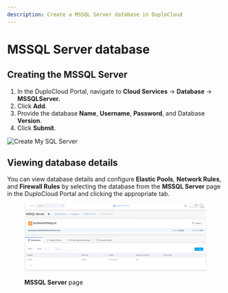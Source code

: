 ```yaml
---
description: Create a MSSQL Server database in DuploCloud
---
```


# MSSQL Server database

## Creating the MSSQL Server

1. In the DuploCloud Portal, navigate to **Cloud Services** -> **Database** ->  **MSSQLServer.**
2. Click **Add**.
3. Provide the database **Name**, **Username**, **Password**, and Database **Version**.&#x20;
4. Click **Submit**.

<div align="left">

<img src="../../../.gitbook/assets/image (38) (1) (1).png" alt="Create My SQL Server">

</div>

## Viewing database details

You can view database details and configure **Elastic Pools**, **Network Rules**, and **Firewall Rules** by selecting the database from the **MSSQL Server** page in the DuploCloud Portal and clicking the appropriate tab.

<figure><img src="../../../.gitbook/assets/myaqlnew.png" alt=""><figcaption><p><strong>MSSQL Server</strong> page</p></figcaption></figure>

